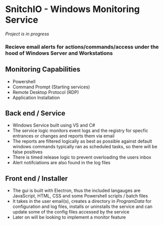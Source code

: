 # SnitchIO - Windows Monitoring Service
*Project is in progress*

### Recieve email alerts for actions/commands/access under the hood of Windows Server and Workstations 

## Monitoring Capabilities
- Powershell
- Command Prompt (Starting services)
- Remote Desktop Protocol (RDP)
- Application Installation

##  Back end / Service
- Windows Service built using VS and C#
- The service logic monitors event logs and the registry for specfic entrances or changes and reports them via email
- The reports are filtered logically as best as possible against default windows commands typically ran as scheduled tasks, so there will be false positives
- There is timed release logic to prevent overloading the users inbox
- Alert notifciations are also found in the log files

## Front end / Installer
- The gui is built with Electron, thus the included langauges are JavaScript, HTML, CSS and some Powershell scripts / batch files
- It takes in the user email(s), creates a directory in *ProgramData* for configuration and log files, installs or uninstalls the service and can update some of the config files accessed by the service 
- Later on will be looking to implement a monitor feature

